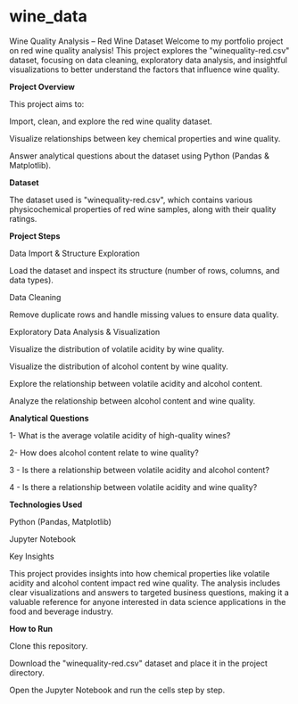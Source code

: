 # wine_data
Wine Quality Analysis – Red Wine Dataset
Welcome to my portfolio project on red wine quality analysis! This project explores the "winequality-red.csv" dataset, focusing on data cleaning, exploratory data analysis, and insightful visualizations to better understand the factors that influence wine quality.

**Project Overview**

This project aims to:

Import, clean, and explore the red wine quality dataset.

Visualize relationships between key chemical properties and wine quality.

Answer analytical questions about the dataset using Python (Pandas & Matplotlib).

**Dataset**

The dataset used is "winequality-red.csv", which contains various physicochemical properties of red wine samples, along with their quality ratings.

**Project Steps**

Data Import & Structure Exploration

Load the dataset and inspect its structure (number of rows, columns, and data types).

Data Cleaning

Remove duplicate rows and handle missing values to ensure data quality.

Exploratory Data Analysis & Visualization

Visualize the distribution of volatile acidity by wine quality.

Visualize the distribution of alcohol content by wine quality.

Explore the relationship between volatile acidity and alcohol content.

Analyze the relationship between alcohol content and wine quality.

**Analytical Questions**


1- What is the average volatile acidity of high-quality wines?

2- How does alcohol content relate to wine quality?

3 - Is there a relationship between volatile acidity and alcohol content?

4 - Is there a relationship between volatile acidity and wine quality?

**Technologies Used**

Python (Pandas, Matplotlib)

Jupyter Notebook

Key Insights

This project provides insights into how chemical properties like volatile acidity and alcohol content impact red wine quality. The analysis includes clear visualizations and answers to targeted business questions, making it a valuable reference for anyone interested in data science applications in the food and beverage industry.

**How to Run**

Clone this repository.

Download the "winequality-red.csv" dataset and place it in the project directory.

Open the Jupyter Notebook and run the cells step by step.
